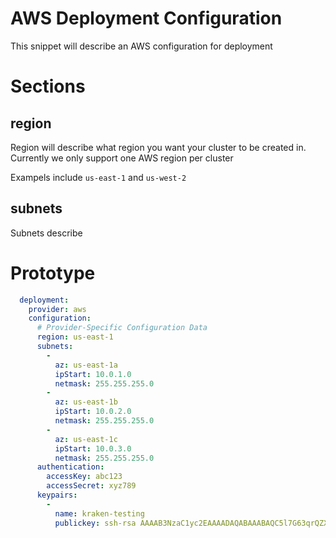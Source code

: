 # AWS Deployment Configuration

This snippet will describe an AWS configuration for deployment

# Sections

## region

Region will describe what region you want your cluster to be created in.  Currently we only support one AWS region per cluster

Exampels include `us-east-1` and `us-west-2`

## subnets

Subnets describe 

# Prototype
```yaml
  deployment:
    provider: aws
    configuration:
      # Provider-Specific Configuration Data
      region: us-east-1
      subnets:
        - 
          az: us-east-1a
          ipStart: 10.0.1.0
          netmask: 255.255.255.0
        -
          az: us-east-1b
          ipStart: 10.0.2.0
          netmask: 255.255.255.0
        - 
          az: us-east-1c
          ipStart: 10.0.3.0
          netmask: 255.255.255.0
      authentication:
        accessKey: abc123
        accessSecret: xyz789
      keypairs:
        -
          name: kraken-testing
          publickey: ssh-rsa AAAAB3NzaC1yc2EAAAADAQABAAABAQC5l7G63qrQZX/JomlW4jL6JP8ZIWVuQboRcBmD8AzQC5L/z2wBpfw9URGonreBNfiA/ASZ9XndKc4THj3D4a0jd87hlwwRRaL8m5cYvU4J5g2224FRbOhmvxItmrwDE1pIK/wkvZbgyhTtgNW3B+nmTmhni1q3GRH+TmXwE6OT6pcoUdvraMbMoSBeUsserwAGxc0GnEp+LPESfrNLSP5+DRcg/JpqFNE+Teg6SV3F98l0DPAW1/BEGQcuCPv2XOZ3QKaz3WUR9CRiC7oIRGRL8LL8j3DTM7mJX9EDE4J94fqBDAMYV0vpQgTHxwP3nj62CeUcwNGnWyPOOiM1TquD dummy@donotuse.io
```

